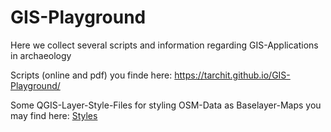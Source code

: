 # GIS-Playground
Here we collect several scripts and information regarding GIS-Applications in archaeology

Scripts (online and pdf) you finde here: https://tarchit.github.io/GIS-Playground/

Some QGIS-Layer-Style-Files for styling OSM-Data as Baselayer-Maps you may find here: [Styles](GIS-Playground/QGIS-Styles_OSM/)

